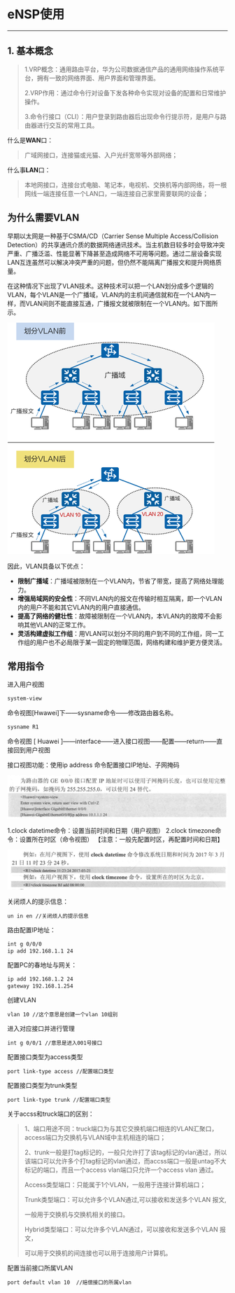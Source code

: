 # eNSP使用

---

## 1. 基本概念
> 1.VRP概念：通用路由平台，华为公司数据通信产品的通用网络操作系统平台，拥有一致的网络界面、用户界面和管理界面。
>
> 2.VRP作用：通过命令行对设备下发各种命令实现对设备的配置和日常维护操作。
>
> 3.命令行接口（CLI）：用户登录到路由器后出现命令行提示符，是用户与路由器进行交互的常用工具。



什么是**WAN**口：

> 广域网接口，连接猫或光猫、入户光纤宽带等外部网络；

什么事**LAN**口：

> 本地网接口，连接台式电脑、笔记本，电视机、交换机等内部网络，将一根网线一端连接任意一个LAN口，一端连接自己家里需要联网的设备；



## 为什么需要VLAN

早期以太网是一种基于CSMA/CD（Carrier Sense Multiple Access/Collision Detection）的共享通讯介质的数据网络通讯技术。当主机数目较多时会导致冲突严重、广播泛滥、性能显著下降甚至造成网络不可用等问题。通过二层设备实现LAN互连虽然可以解决冲突严重的问题，但仍然不能隔离广播报文和提升网络质量。

在这种情况下出现了VLAN技术。这种技术可以把一个LAN划分成多个逻辑的VLAN，每个VLAN是一个广播域，VLAN内的主机间通信就和在一个LAN内一样，而VLAN间则不能直接互通，广播报文就被限制在一个VLAN内。如下图所示。

![](images/novlan.png)



因此，VLAN具备以下优点：

- **限制广播域**：广播域被限制在一个VLAN内，节省了带宽，提高了网络处理能力。
- **增强局域网的安全性**：不同VLAN内的报文在传输时相互隔离，即一个VLAN内的用户不能和其它VLAN内的用户直接通信。
- **提高了网络的健壮性**：故障被限制在一个VLAN内，本VLAN内的故障不会影响其他VLAN的正常工作。
- **灵活构建虚拟工作组**：用VLAN可以划分不同的用户到不同的工作组，同一工作组的用户也不必局限于某一固定的物理范围，网络构建和维护更方便灵活。

## 常用指令

进入用户视图<Huawei>

```sh
system-view
```



命令视图[Hwawei]下——sysname命令——修改路由器名称。

```sh
sysname R1
```

命令视图 [ Huawei ]——interface——进入接口视图——配置——return——直接回到用户视图

接口视图功能：使用ip address 命令配置接口IP地址、子网掩码

![](images/fc4f98bbf716444295e9f157252ec983.png)

1.clock datetime命令：设置当前时间和日期（用户视图）
2.clock timezone命令：设置所在时区（命令视图）
【注意：一般先配置时区，再配置时间和日期】

![](images/f743e767a8014b61acc8ba78175ede5c.png)

关闭烦人的提示信息：

```
un in en //关闭烦人的提示信息
```



路由配置IP地址：

```
int g 0/0/0
ip add 192.168.1.1 24
```

配置PC的春地址与网关：

```
ip add 192.168.1.2 24
gateway 192.168.1.254
```



创建VLAN

```
vlan 10 //这个意思是创建一个vlan 10组别
```



进入对应接口并进行管理

```
int g 0/0/1 //意思是进入001号接口
```

配置接口类型为access类型

```
port link-type access //配置端口类型
```

配置接口类型为trunk类型

```
port link-type trunk //配置端口类型
```

关于accss和truck端口的区别：

> 1、端口用途不同：truck端口为与其它交换机端口相连的VLAN汇聚口，access端口为交换机与VLAN域中主机相连的端口；
>
> 2、trunk一般是打tag标记的，一般只允许打了该tag标记的vlan通过，所以该端口可以允许多个打tag标记的vlan通过，而accss端口一般是untag不大标记的端口，而且一个access vlan端口只允许一个access vlan 通过。
>
> Access类型端口：只能属于1个VLAN，一般用于连接计算机端口；
>
> Trunk类型端口：可以允许多个VLAN通过,可以接收和发送多个VLAN 报文,
>
> 一般用于交换机与交换机相关的接口。
>
> Hybrid类型端口：可以允许多个VLAN通过，可以接收和发送多个VLAN 报文，
>
> 可以用于交换机的间连接也可以用于连接用户计算机。



配置当前接口所属VLAN

```
port default vlan 10  //赔偿接口的所属vlan
```

